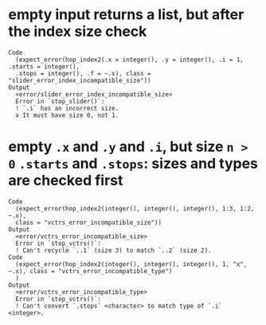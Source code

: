 # empty input returns a list, but after the index size check

    Code
      (expect_error(hop_index2(.x = integer(), .y = integer(), .i = 1, .starts = integer(),
      .stops = integer(), .f = ~.x), class = "slider_error_index_incompatible_size"))
    Output
      <error/slider_error_index_incompatible_size>
      Error in `stop_slider()`:
      ! `.i` has an incorrect size.
      x It must have size 0, not 1.

# empty `.x` and `.y` and `.i`, but size `n > 0` `.starts` and `.stops`: sizes and types are checked first

    Code
      (expect_error(hop_index2(integer(), integer(), integer(), 1:3, 1:2, ~.x),
      class = "vctrs_error_incompatible_size"))
    Output
      <error/vctrs_error_incompatible_size>
      Error in `stop_vctrs()`:
      ! Can't recycle `..1` (size 3) to match `..2` (size 2).
    Code
      (expect_error(hop_index2(integer(), integer(), integer(), 1, "x", ~.x), class = "vctrs_error_incompatible_type")
      )
    Output
      <error/vctrs_error_incompatible_type>
      Error in `stop_vctrs()`:
      ! Can't convert `.stops` <character> to match type of `.i` <integer>.

